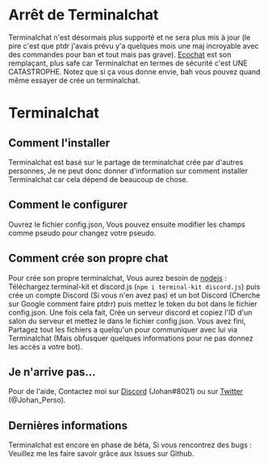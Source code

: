 # Arrêt de Terminalchat

Terminalchat n'est désormais plus supporté et ne sera plus mis à jour (le pire c'est que ptdr j'avais prévu y'a quelques mois une maj incroyable avec des commandes pour ban et tout mais pas grave). [Ecochat](https://ecochat.github.io/ecochat) est son remplaçant, plus safe car Terminalchat en termes de sécurité c'est UNE CATASTROPHE. Notez que si ça vous donne envie, bah vous pouvez quand même essayer de crée un terminalchat.

# Terminalchat

## Comment l'installer

Terminalchat est basé sur le partage de terminalchat crée par d'autres personnes, Je ne peut donc donner d'information sur comment installer Terminalchat car cela dépend de beaucoup de chose.

## Comment le configurer

Ouvrez le fichier config.json, Vous pouvez ensuite modifier les champs comme pseudo pour changez votre pseudo.

## Comment crée son propre chat

Pour crée son propre terminalchat, Vous aurez besoin de [nodejs](http://nodejs.org/) : Téléchargez terminal-kit et discord.js (`npm i terminal-kit discord.js`) puis crée un compte Discord (Si vous n'en avez pas) et un bot Discord (Cherche sur Google comment faire ptdrr) puis mettez le token du bot dans le fichier config.json. Une fois cela fait, Crée un serveur discord et copiez l'ID d'un salon du serveur et mettez le dans le fichier config.json. Vous avez fini, Partagez tout les fichiers a quelqu'un pour communiquer avec lui via Terminalchat (Mais obfusquer quelques informations pour ne pas donnez les accès a votre bot).

## Je n'arrive pas...

Pour de l'aide, Contactez moi sur [Discord](https://dsc.bio/johan) (Johan#8021) ou sur [Twitter](https://twitter.com/Johan_Perso) (@Johan_Perso).

## Dernières informations

Terminalchat est encore en phase de bêta, Si vous rencontrez des bugs : Veuillez me les faire savoir grâce aux Issues sur Github.
